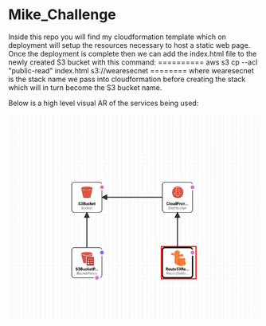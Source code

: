# Mike_Challenge

Inside this repo you will find my cloudformation template which on deployment will setup the resources necessary to host a static web page. 
Once the deployment is complete then we can add the index.html file to the newly created S3 bucket with this command:
==========     aws s3 cp --acl "public-read" index.html s3://wearesecnet     ========
where wearesecnet is the stack name we pass into cloudformation before creating the stack which will in turn become the S3 bucket name. 

Below is a high level visual AR of the services being used:

![alt text](https://github.com/MikeBackman/Mike_Challenge/blob/main/Screenshot%202021-02-17%20at%201.36.20%20PM.png)


